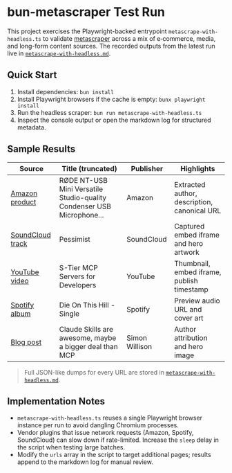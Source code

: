 # bun-metascraper Test Run

This project exercises the Playwright-backed entrypoint `metascrape-with-headless.ts` to validate [metascraper](https://github.com/microlinkhq/metascraper) across a mix of e‑commerce, media, and long-form content sources. The recorded outputs from the latest run live in [`metascrape-with-headless.md`](metascrape-with-headless.md).

## Quick Start

1. Install dependencies: `bun install`
2. Install Playwright browsers if the cache is empty: `bunx playwright install`
3. Run the headless scraper: `bun run metascrape-with-headless.ts`
4. Inspect the console output or open the markdown log for structured metadata.

## Sample Results

| Source | Title (truncated) | Publisher | Highlights |
| --- | --- | --- | --- |
| [Amazon product](https://www.amazon.co.uk/R%C3%98DE-Studio-quality-Microphone-Podcasting-Production/dp/B084P1CXFD) | RØDE NT-USB Mini Versatile Studio-quality Condenser USB Microphone... | Amazon | Extracted author, description, canonical URL |
| [SoundCloud track](https://soundcloud.com/lithe9/pessimist-1) | Pessimist | SoundCloud | Captured embed iframe and hero artwork |
| [YouTube video](https://www.youtube.com/watch?v=5az_4IwTwAE) | S-Tier MCP Servers for Developers | YouTube | Thumbnail, embed iframe, publish timestamp |
| [Spotify album](https://open.spotify.com/album/5pIGU5FZ74YPdUrBdk9lcC) | Die On This Hill - Single | Spotify | Preview audio URL and cover art |
| [Blog post](https://simonwillison.net/2025/Oct/16/claude-skills/) | Claude Skills are awesome, maybe a bigger deal than MCP | Simon Willison | Author attribution and hero image |

> Full JSON-like dumps for every URL are stored in [`metascrape-with-headless.md`](metascrape-with-headless.md).

## Implementation Notes

- `metascrape-with-headless.ts` reuses a single Playwright browser instance per run to avoid dangling Chromium processes.
- Vendor plugins that issue network requests (Amazon, Spotify, SoundCloud) can slow down if rate-limited. Increase the `sleep` delay in the script when testing large batches.
- Modify the `urls` array in the script to target additional pages; results append to the markdown log for manual review.
